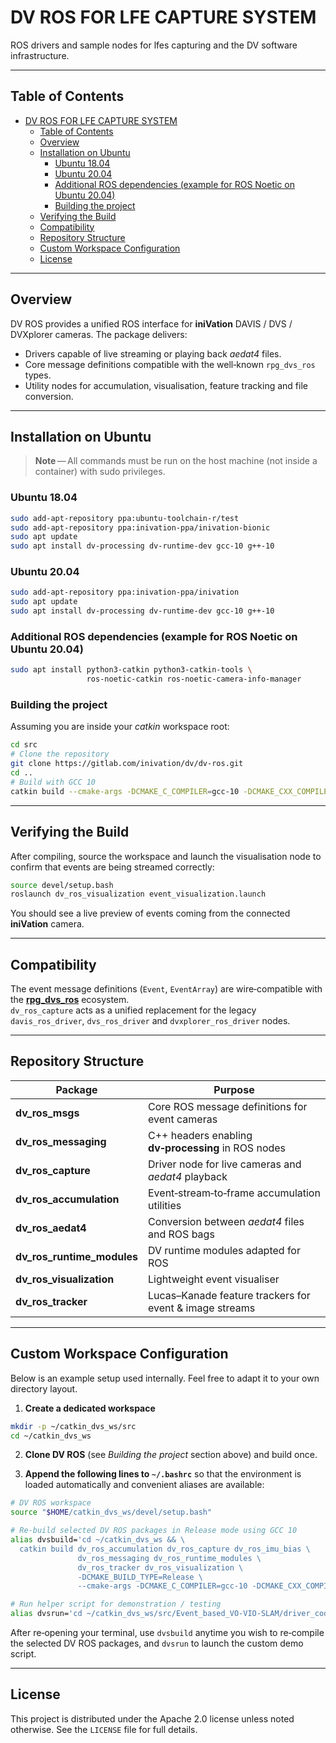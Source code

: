 # DV ROS FOR LFE CAPTURE SYSTEM

ROS drivers and sample nodes for lfes capturing and the DV software infrastructure.

---

## Table of Contents
- [DV ROS FOR LFE CAPTURE SYSTEM](#dv-ros-for-lfe-capture-system)
  - [Table of Contents](#table-of-contents)
  - [Overview](#overview)
  - [Installation on Ubuntu](#installation-on-ubuntu)
    - [Ubuntu 18.04](#ubuntu1804)
    - [Ubuntu 20.04](#ubuntu2004)
    - [Additional ROS dependencies (example for ROS Noetic on Ubuntu 20.04)](#additional-ros-dependencies-example-for-rosnoetic-on-ubuntu2004)
    - [Building the project](#building-the-project)
  - [Verifying the Build](#verifying-the-build)
  - [Compatibility](#compatibility)
  - [Repository Structure](#repository-structure)
  - [Custom Workspace Configuration](#custom-workspace-configuration)
  - [License](#license)

---

## Overview
DV ROS provides a unified ROS interface for **iniVation** DAVIS / DVS / DVXplorer cameras. The package delivers:

* Drivers capable of live streaming or playing back *aedat4* files.
* Core message definitions compatible with the well‑known `rpg_dvs_ros` types.
* Utility nodes for accumulation, visualisation, feature tracking and file conversion.

---

## Installation on Ubuntu
> **Note** — All commands must be run on the host machine (not inside a container) with sudo privileges.

### Ubuntu 18.04
```bash
sudo add-apt-repository ppa:ubuntu-toolchain-r/test
sudo add-apt-repository ppa:inivation-ppa/inivation-bionic
sudo apt update
sudo apt install dv-processing dv-runtime-dev gcc-10 g++-10
```

### Ubuntu 20.04
```bash
sudo add-apt-repository ppa:inivation-ppa/inivation
sudo apt update
sudo apt install dv-processing dv-runtime-dev gcc-10 g++-10
```

### Additional ROS dependencies (example for ROS Noetic on Ubuntu 20.04)
```bash
sudo apt install python3-catkin python3-catkin-tools \
                 ros-noetic-catkin ros-noetic-camera-info-manager
```

### Building the project
Assuming you are inside your *catkin* workspace root:

```bash
cd src
# Clone the repository
git clone https://gitlab.com/inivation/dv/dv-ros.git
cd ..
# Build with GCC 10
catkin build --cmake-args -DCMAKE_C_COMPILER=gcc-10 -DCMAKE_CXX_COMPILER=g++-10
```

---

## Verifying the Build
After compiling, source the workspace and launch the visualisation node to confirm that events are being streamed correctly:

```bash
source devel/setup.bash
roslaunch dv_ros_visualization event_visualization.launch
```
You should see a live preview of events coming from the connected **iniVation** camera.

---

## Compatibility
The event message definitions (`Event`, `EventArray`) are wire‑compatible with the [**rpg_dvs_ros**](https://github.com/uzh-rpg/rpg_dvs_ros) ecosystem.   
`dv_ros_capture` acts as a unified replacement for the legacy `davis_ros_driver`, `dvs_ros_driver` and `dvxplorer_ros_driver` nodes.

---

## Repository Structure
| Package | Purpose |
|---------|---------|
| **dv_ros_msgs**            | Core ROS message definitions for event cameras |
| **dv_ros_messaging**       | C++ headers enabling **dv‑processing** in ROS nodes |
| **dv_ros_capture**         | Driver node for live cameras and *aedat4* playback |
| **dv_ros_accumulation**    | Event‑stream‑to‑frame accumulation utilities |
| **dv_ros_aedat4**          | Conversion between *aedat4* files and ROS bags |
| **dv_ros_runtime_modules** | DV runtime modules adapted for ROS |
| **dv_ros_visualization**   | Lightweight event visualiser |
| **dv_ros_tracker**         | Lucas–Kanade feature trackers for event & image streams |

---

## Custom Workspace Configuration
Below is an example setup used internally.  Feel free to adapt it to your own directory layout.

1. **Create a dedicated workspace**

```bash
mkdir -p ~/catkin_dvs_ws/src
cd ~/catkin_dvs_ws
```

2. **Clone DV ROS** (see *Building the project* section above) and build once.

3. **Append the following lines to `~/.bashrc`** so that the environment is loaded automatically and convenient aliases are available:

```bash
# DV ROS workspace
source "$HOME/catkin_dvs_ws/devel/setup.bash"

# Re‑build selected DV ROS packages in Release mode using GCC 10
alias dvsbuild='cd ~/catkin_dvs_ws && \
  catkin build dv_ros_accumulation dv_ros_capture dv_ros_imu_bias \
               dv_ros_messaging dv_ros_runtime_modules \
               dv_ros_tracker dv_ros_visualization \
               -DCMAKE_BUILD_TYPE=Release \
               --cmake-args -DCMAKE_C_COMPILER=gcc-10 -DCMAKE_CXX_COMPILER=g++-10'

# Run helper script for demonstration / testing
alias dvsrun='cd ~/catkin_dvs_ws/src/Event_based_VO-VIO-SLAM/driver_code/dv-ros-master/script && sh run.sh'
```

After re‑opening your terminal, use `dvsbuild` anytime you wish to re‑compile the selected DV ROS packages, and `dvsrun` to launch the custom demo script.

---

## License
This project is distributed under the Apache 2.0 license unless noted otherwise.  See the `LICENSE` file for full details.

